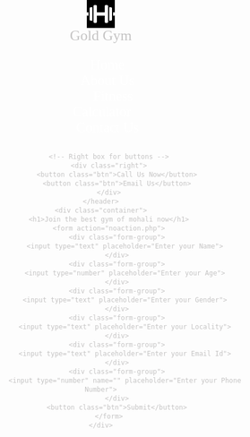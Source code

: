 <!DOCTYPE html>
<html lang="en">

<head>
    <meta charset="UTF-8">
    <meta name="viewport" content="width=device-width, initial-scale=1.0">
    <meta http-equiv="X-UA-Compatible" content="ie=edge">
    <title>Gold Gym</title>
    <link  rel="icon" type="image/x-icon" href="icons8-gym-50.png" style="width: auto;">
</head>
<link href="https://fonts.googleapis.com/css?family=Baloo+Bhai&display=swap" rel="stylesheet">
<link rel="stylesheet" href="css/style.css">
<style>
    /* CSS Reset */
    *{
        box-sizing: border-box;
        user-select: none;
    }
    body {
        font-family: 'Baloo Bhai', cursive;
        color: rgb(197, 196, 196);
        margin: 0px;
        padding: 0px;
        background: url('danielle-cerullo-CQfNt66ttZM-unsplash.jpg');
    }

    .left {
        display: inline-block;
        position: absolute;
        left: 60px;
        top: 20px;
    }

    .left img {
        width: 136px;
        filter: invert(100%);
    }

    .left div {
        line-height: 19px;
        font-size: 26px;
        text-align: center;
    }

    .mid {
        display: block;
        width: 40%;
        margin: 29px auto;
    }

    .right {
        position: absolute;
        right: 34px;
        top: 43px;
        display: inline-block;

    }

  
    .navbar li {
     display: inline-block;
     /* display: flex; */
        font-size: 25px;
    }
    
    .navbar li a {
        color: white;
        text-decoration: none;
        /* border: 2px solid white; */
        /* padding: 34px 23px; */
        margin: 20px;

    }

    .navbar li a:hover {
        text-decoration: none;
        color: grey;

    }

    .btn {
        font-family: 'Baloo Bhai', cursive;
        margin: 0px 9px;
        background-color: black;
        color: white;
        padding: 4px 14px;
        border: 2px solid grey;
        border-radius: 10px;
        font-size: 20px;
        cursor: pointer;
    }

    .btn:hover {
        background-color: rgb(31, 30, 30);
    }

    .container {
        border: 2px solid white;
        margin: 106px 80px;
        padding: 75px;
        width: 33%;
        border-radius: 28px;
    }

    .form-group input {
        font-family: 'Baloo Bhai', cursive;
        text-align: center;
        display: block;
        width: 508px;
        padding: 1px;
        border: 2px solid black;
        margin: 11px auto;
        font-size: 25px;
        border-radius: 8px;
    }

    .container h1 {
        text-align: center;
    }

    .container button {
        display: block;
        width: 74%;
        margin: 20px auto;
    }
</style>

<body>
    <header class="header">
        <!-- Left box for logo -->
        <div class="left">
            <img src="icons8-gym-50.png" alt="abc" style="width: auto;">
            <div>Gold Gym</div>
        </div>
        <!-- Mid box for navbar -->
        <div class="mid">
            <ul class="navbar">
                <li><a href="#">Home</a></li>
                <li><a href="#">About Us</a></li>
                <li><a href="#">Fitness Calculator</a></li>
                <li><a href="#">Contact Us</a></li>
            </ul>
        </div>

        <!-- Right box for buttons -->
        <div class="right">
            <button class="btn">Call Us Now</button>
            <button class="btn">Email Us</button>
        </div>
    </header>
    <div class="container">
        <h1>Join the best gym of mohali now</h1>
        <form action="noaction.php">
            <div class="form-group">
                <input type="text" placeholder="Enter your Name">
            </div>
            <div class="form-group">
                <input type="number" placeholder="Enter your Age">
            </div>
            <div class="form-group">
                <input type="text" placeholder="Enter your Gender">
            </div>
            <div class="form-group">
                <input type="text" placeholder="Enter your Locality">
            </div>
            <div class="form-group">
                <input type="text" placeholder="Enter your Email Id">
            </div>
            <div class="form-group">
                <input type="number" name="" placeholder="Enter your Phone Number">
            </div>
            <button class="btn">Submit</button>
        </form>
    </div>
</body>

</html>

